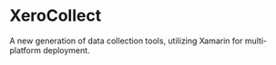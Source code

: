 # XeroCollect
A new generation of data collection tools, utilizing Xamarin for multi-platform deployment.
